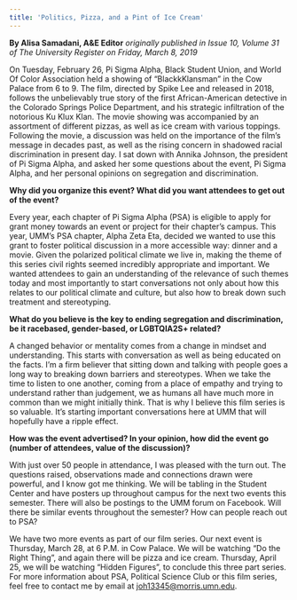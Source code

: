 ```yaml
---
title: 'Politics, Pizza, and a Pint of Ice Cream'
---
```


**By Alisa Samadani, A&E Editor** _originally published in Issue 10, Volume 31 of The University Register on Friday, March 8, 2019_

On Tuesday, February 26, Pi Sigma Alpha, Black Student Union, and World Of Color Association held a showing of “BlackkKlansman” in the Cow Palace from 6 to 9. The film, directed by Spike Lee and released in 2018, follows the unbelievably true story of the first African-American detective in the Colorado Springs Police Department, and his strategic infiltration of the notorious Ku Klux Klan. The movie showing was accompanied by an assortment of different pizzas, as well as ice cream with various toppings. Following the
movie, a discussion was held on the importance of the film’s message in decades past, as well as the rising concern in shadowed racial discrimination in present day. I sat down with Annika Johnson, the president of Pi Sigma Alpha, and asked her some questions about the event, Pi Sigma Alpha, and her personal opinions on segregation and discrimination.

**Why did you organize this event? What did you want attendees to get out of the event?**

Every year, each chapter of Pi Sigma Alpha (PSA) is eligible to apply for grant money towards an event or project for their chapter’s campus. This year, UMM’s PSA chapter, Alpha Zeta Eta, decided we wanted to use this grant to foster political discussion in a more accessible way: dinner and a movie. Given the polarized political climate we live in, making the theme of this series civil rights seemed incredibly appropriate and important. We wanted attendees to gain an understanding of the relevance of such themes today and most importantly to start conversations not only about how this relates to our political climate and culture, but also how to break down such treatment and stereotyping.

**What do you believe is the key to ending segregation and discrimination, be it racebased, gender-based, or LGBTQIA2S+ related?**

A changed behavior or mentality comes from a change in mindset and understanding. This starts with conversation as well as being educated on the facts. I’m a firm believer that sitting down and talking with people goes a long way to breaking down barriers and stereotypes. When we take the time to listen to one another, coming from a place of empathy and trying to understand rather than judgement, we as humans all have much more in common than we might initially think. That is why I believe this film series is so valuable. It’s starting important conversations here at UMM that will hopefully have a ripple effect.

**How was the event advertised? In your opinion, how did the event go (number of attendees, value of the discussion)?**

With just over 50 people in attendance, I was pleased with the turn out. The questions raised, observations made and connections drawn were powerful, and I know got me thinking. We will be tabling in the Student Center and have posters up throughout campus for the next two events this semester. There will also be postings to the UMM forum on Facebook. Will there be similar events throughout the semester? How can people reach out to PSA?

We have two more events as part of our film series. Our next event is Thursday, March 28, at 6 P.M. in Cow Palace. We will be watching “Do the Right Thing”, and again there will be pizza and ice cream. Thursday, April 25, we will be watching “Hidden Figures”, to conclude this three part series. For more information about PSA, Political Science Club or this film series, feel free to contact me by email at joh13345@morris.umn.edu.